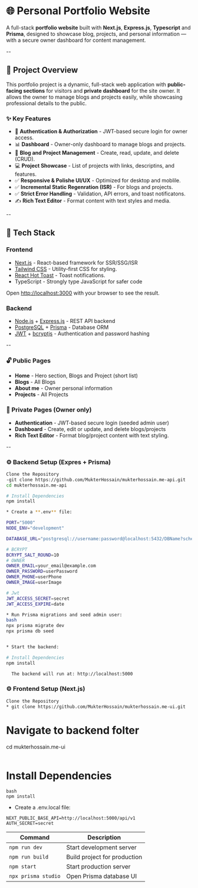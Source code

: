 # 🌐 Personal Portfolio Website

A full-stack **portfolio website** built with **Next.js**, **Express.js**, **Typescript** and **Prisma**, designed to showcase blog, projects, and personal information — with a secure owner dashboard for content management.

--

## 📁 Project Overview

This portfolio project is a dynamic, full-stack web application with **public-facing sections** for visitors and **private dashboard** for the site owner. It allows the owner to manage blogs and projects easily, while showcasing professional details to the public.

### ✨ Key Features

- 🔐 **Authentication & Authorization** - JWT-based secure login for owner access.
- 📊 **Dashboard** - Owner-only dashboard to manage blogs and projects.
- 📝 **Blog and Project Management** - Create, read, update, and delete (CRUD).
- 💻 **Project Showcase** - List of projects with links, descriptins, and features.
- ✅ **Responsive & Polishe UI/UX** - Optimized for desktop and moblile.
- ✅ **Incremental Static Regenration (ISR)** - For blogs and projects.
- ✅ **Strict Error Handling** - Validation, API errors, and toast notificatons.
- ✍️ **Rich Text Editor** - Format content with text styles and media.

--

## 🧰 Tech Stack

### **Frontend**
- [Next.js](https://nextjs.org/) - React-based framework for SSR/SSG/ISR
- [Tailwind CSS](https://tailwindcss.com/) - Utility-first CSS for styling.
- [React Hot Toast](https://react-hot-toast.com/) - Toast notifications.
- TypeScript - Strongly type JavaScript for safer code

Open [http://localhost:3000](http://localhost:3000) with your browser to see the result.

### **Backend**
- [Node.js](https://nodejs.org/) + [Express.js](https://expressjs.com/) - REST API backend
- [PostgreSQL](https://www.postgresql.org/) + [Prisma](https://www.prisma.io/) - Database ORM
- [JWT](https://jwt.io/) + [bcryptjs](https://www.npmjs.com/package/bcrypt) - Authentication and password hashing

--

### 🔓 Public Pages
- **Home** - Hero section, Blogs and Project (short list)
- **Blogs** - All Blogs
- **About me** - Owner personal information
- **Projects** - All Projects

### 🔐 Private Pages (Owner only)
- **Authentication** - JWT-based secure login (seeded admin user)
- **Dashboard** - Create, edit or update, and delete blogs/projects
- **Rich Text Editor** - Format blog/project content with text styling.

--


### ⚙️ Backend Setup (Expres + Prisma)
```bash
Clone the Repository
-git clone https://github.com/MukterHossain/mukterhossain.me-api.git
cd mukterhossain.me-api

# Install Dependencies
npm install

* Create a **.env** file:

PORT="5000"
NODE_ENV="development"

DATABASE_URL="postgresql://username:password@localhost:5432/DBName?schema=public"

# BCRYPT
BCRYPT_SALT_ROUND=10
# OWNER
OWNER_EMAIL=your_email@example.com
OWNER_PASSWORD=userPassword
OWNER_PHONE=userPhone
OWNER_IMAGE=userImage

# Jwt
JWT_ACCESS_SECRET=secret
JWT_ACCESS_EXPIRE=date

* Run Prisma migrations and seed admin user:
bash
npx prisma migrate dev
npx prisma db seed


* Start the backend:

# Install Dependencies
npm install

  The backend will run at: http://localhost:5000
```



### ⚙️ Frontend Setup (Next.js)
```bash
Clone the Repository
* git clone https://github.com/MukterHossain/mukterhossain.me-ui.git

```
# Navigate to backend folter
cd mukterhossain.me-ui
```
```
# Install Dependencies
```
bash
npm install
```

* Create a .env.local file:
```
NEXT_PUBLIC_BASE_API=http://localhost:5000/api/v1
AUTH_SECRET=secret
```


| Command             | Description                  |
| ------------------- | ---------------------------- |
| `npm run dev`       | Start development server     |
| `npm run build`     | Build project for production |
| `npm start`         | Start production server      |
| `npx prisma studio` | Open Prisma database UI      |

